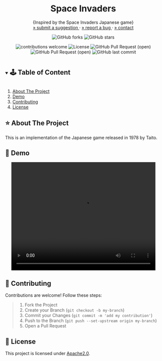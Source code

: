 
<!-- PROJECT SUMMARY -->
<p align="center">
  <h1 align="center">Space Invaders</h1>

  <p align="center">
    {Inspired by the Space Invaders Japanese game}
    </br>
    <a href="https://github.com/pink-coffee-mug/space-invaders/issues"> » submit a suggestion </a>
    ·
    <a href="https://github.com/pink-coffee-mug/space-invaders/issues">» report a bug </a>
    ·
    <a href="https://github.com/procrasprincess">» contact </a>
  </p>

  <div align="center">

![GitHub forks](https://img.shields.io/github/forks/pink-coffee-mug/space-invaders?style=social) ![GitHub stars](https://img.shields.io/github/stars/pink-coffee-mug/space-invaders?style=social)


![contributions welcome](https://img.shields.io/badge/contributions-welcome-purple.svg?style=flat) ![License](https://img.shields.io/badge/license-Apache2.0-green) ![GitHub Pull Request (open)](https://img.shields.io/github/issues/pink-coffee-mug/space-invaders?color=orange) ![GitHub Pull Request (open)](https://img.shields.io/github/issues-pr/pink-coffee-mug/space-invaders?color=blue) ![GitHub last commit](https://img.shields.io/github/last-commit/pink-coffee-mug/space-invaders?color=pink) 

</div>
</p>

<!-- TABLE OF CONTENT -->
<details open="open">
  <summary><h2 style="display: inline-block">🕹 Table of Content</h2></summary>
  <ol>
    <li>
      <a href="#about-the-project">About The Project</a>
    </li>
    <li>
      <a href="#getting-started">Demo</a>
      <!-- <ul>
        <li><a href="#getting-started">Getting Started</a></li>
        <li><a href="#overview">Demo</a></li>
      </ul> -->
    </li>
    <li><a href="#contributing">Contributing</a></li>
    <li><a href="#license">License</a></li>
  </ol>
</details>

<!-- ABOUT THE PROJECT -->
## :star: About The Project
This is an implementation of the Japanese game released in 1978 by Taito.

<!-- CONTENT -->

## :apple: Demo

<div align="center">
    <video src="./demo/space-invaders-demo.mp4" width="465" height="350" controls></video>
</div>

<!-- CONTRIBUTING -->
## :sunflower: Contributing
Contributions are welcome! Follow these steps:
> 1. Fork the Project
> 2. Create your Branch (`git checkout -b my-branch`)
> 3. Commit your Changes (`git commit -m 'add my contribution'`)
> 4. Push to the Branch (`git push --set-upstream origin my-branch`)
> 5. Open a Pull Request


<!-- LICENSE -->
## :pencil: License

This project is licensed under [Apache2.0](https://opensource.org/licenses).

<!-- RESOURCES-->

[contributors-shield]: https://img.shields.io/github/contributors/github_username/repo.svg?style=for-the-badge
[contributors-url]: https://github.com/github_username/repo/graphs/contributors
[forks-shield]: https://img.shields.io/github/forks/github_username/repo.svg?style=for-the-badge
[forks-url]: https://github.com/github_username/repo/network/members
[stars-shield]: https://img.shields.io/github/stars/github_username/repo.svg?style=for-the-badge
[stars-url]: https://github.com/github_username/repo/stargazers
[issues-shield]: https://img.shields.io/github/issues/github_username/repo.svg?style=for-the-badge
[issues-url]: https://github.com/github_username/repo/issues
[license-shield]: https://img.shields.io/github/license/github_username/repo.svg?style=for-the-badge
[license-url]: https://github.com/github_username/repo/blob/master/LICENSE.txt
[GitHub Pull Request (open)]:https://img.shields.io/github/issues-pr/github_username/repo-name?color=blue
[GitHub last commit]:https://img.shields.io/github/last-commit/github_username/repo-name?color=pink

